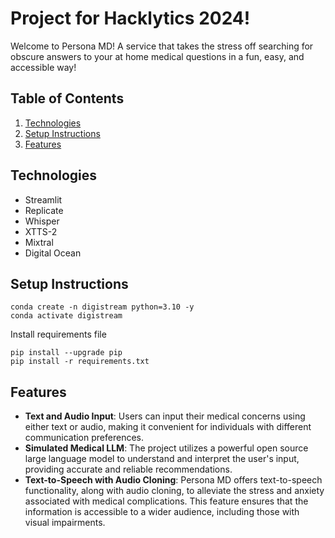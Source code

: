 # Project for Hacklytics 2024!

Welcome to Persona MD! A service that takes the stress off searching for obscure answers to your at home medical questions in a fun, easy, and accessible way!

## Table of Contents
1. [Technologies](#technologies)
2. [Setup Instructions](#setup-instructions)
3. [Features](#features)

## Technologies
- Streamlit
- Replicate
- Whisper
- XTTS-2
- Mixtral
- Digital Ocean

## Setup Instructions
  ```
  conda create -n digistream python=3.10 -y
  conda activate digistream
  ```
  
  Install requirements file
  
  ```
  pip install --upgrade pip
  pip install -r requirements.txt
  ```

## Features
- **Text and Audio Input**: Users can input their medical concerns using either text or audio, making it convenient for individuals with different communication preferences.
- **Simulated Medical LLM**: The project utilizes a powerful open source large language model to understand and interpret the user's input, providing accurate and reliable recommendations.
- **Text-to-Speech with Audio Cloning**: Persona MD offers text-to-speech functionality, along with audio cloning, to alleviate the stress and anxiety associated with medical complications. This feature ensures that the information is accessible to a wider audience, including those with visual impairments.
